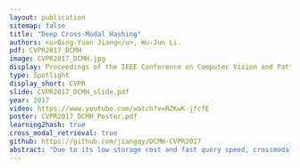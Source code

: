 ```yaml
---
layout: publication
sitemap: false
title: "Deep Cross-Modal Hashing"
authors: <u>Qing-Yuan Jiang</u>, Wu-Jun Li.
pdf: CVPR2017_DCMH
image: CVPR2017_DCMH.jpg
display: Proceedings of the IEEE Conference on Computer Vision and Pattern Recognition.
type: Spotlight
display_short: CVPR
slide: CVPR2017_DCMH_slide.pdf
year: 2017
video: https://www.youtube.com/watch?v=RZKwK-jfcfE
poster: CVPR2017_DCMH_Poster.pdf
learning2hash: true
cross_modal_retrieval: true
github: https://github.com/jiangqy/DCMH-CVPR2017
abstract: "Due to its low storage cost and fast query speed, crossmodal hashing (CMH) has been widely used for similarity search in multimedia retrieval applications. However, most existing CMH methods are based on hand-crafted features which might not be optimally compatible with the hash-code learning procedure. As a result, existing CMH methods with hand-crafted features may not achieve satisfactory performance. In this paper, we propose a novel CMH method, called deep cross-modal hashing (DCMH), by integrating feature learning and hash-code learning into the same framework. DCMH is an end-to-end learning framework with deep neural networks, one for each modality, to perform feature learning from scratch. Experiments on three real datasets with image-text modalities show that DCMH can outperform other baselines to achieve the state-of-the-art performance in cross-modal retrieval applications."
---
```

